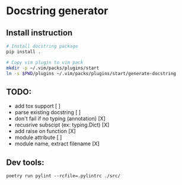 # Docstring generator

## Install instruction

```bash
# Install docstring package
pip install .

# Copy vim plugin to vim pack
mkdir -p ~/.vim/packs/plugins/start
ln -s $PWD/plugins ~/.vim/packs/plugins/start/generate-docstring
```

## TODO:

* add tox support                       [ ]
* parse existing docstring              [ ]
* don't fail if no typing (annotation)  [X]
* recusrive subscipt (ex: typing.Dict)  [X]
* add raise on function                 [X]
* module attribute                      [ ]
* module name, extract filename         [X]

## Dev tools:

```
poetry run pylint --rcfile=.pylintrc ./src/
```

